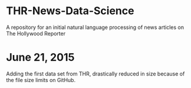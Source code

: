 # THR-News-Data-Science
A repository for an initial natural language processing of news articles on The Hollywood Reporter

# June 21, 2015
Adding the first data set from THR, drastically reduced in size because of the file size limits on GitHub. 
